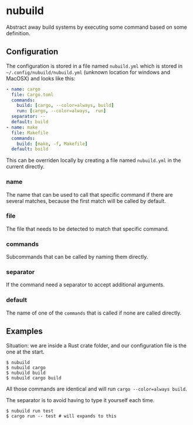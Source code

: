 # nubuild

Abstract away build systems by executing some command based on some definition.

## Configuration

The configuration is stored in a file named `nubuild.yml` which is stored in `~/.config/nubuild/nubuild.yml` (unknown location for windows and MacOSX) and looks like this:

```yml
- name: cargo
  file: Cargo.toml
  commands:
    build: [cargo, --color=always, build]
    run: [cargo, --color=always,  run]
  separator: --
  default: build
- name: make
  file: Makefile
  commands:
    build: [make, -f, Makefile]
  default: build
```

This can be overriden locally by creating a file named `nubuild.yml` in the current directly.

### name

The name that can be used to call that specific command if there are several matches, because the first match will be called by default.

### file

The file that needs to be detected to match that specific command.

### commands

Subcommands that can be called by naming them directly.

### separator

If the command need a separator to accept additional arguments.

### default

The name of one of the `commands` that is called if none are called directly.

## Examples

Situation: we are inside a Rust crate folder, and our configuration file is the one at the start.

```console
$ nubuild
$ nubuild cargo
$ nubuild build
$ nubuild cargo build
```

All those commands are identical and will run `cargo --color=always build`.

The separator is to avoid having to type it yourself each time.

```console
$ nubuild run test
$ cargo run -- test # will expands to this
```
